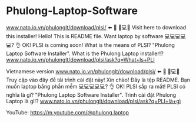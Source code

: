 # Phulong-Laptop-Software
www.nato.io.vn/phulonglt/download/plsi/ ⬅️ 📲 💾💻💽 Visit here to download this installer!
Hello! This is README file. Want laptop by software 💻💻💻💻💻? 👌 OK! PLSI is coming soon!
What is the means of PLSI? "Phulong Laptop Software Installer".
What is the Phulong Laptop installer!? www.nato.io.vn/phulonglt/download/plsi/ask?q=What+Is+PLI

Vietnamese version
www.nato.io.vn/phulonglt/download/plsi/ ⬅️ 📲 💾💻💽 Truy cập vào đây để tải trình cài đặt này!
Xin chào! Đây là tệp README. Bạn muốn laptop bằng phần mềm 💻💻💻💻💻? 👌 OK! PLSI sắp ra mắt!
PLSI có nghĩa là gì? "Phulong Laptop Software Installer".
Trình cài đặt Phulong Laptop là gì!? www.nato.io.vn/phulonglt/download/plsi/ask?q=PLI+là+gì

YouTube: https://m.youtube.com/@phulong.laptop
